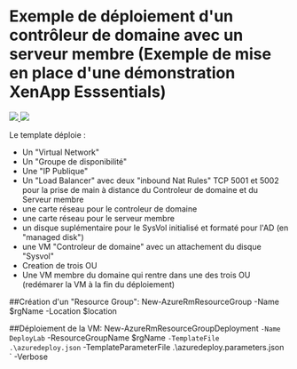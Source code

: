 # Exemple de déploiement d'un contrôleur de domaine avec un serveur membre (Exemple de mise en place d'une démonstration XenApp Esssentials)

<a href="https://portal.azure.com/#create/Microsoft.Template/uri/https%3A%2F%2Fraw.githubusercontent.com%2FPierre-Chesne%2Fazure%2Fmaster%2Fazure-quickstart-templates%2F102-vm-AD-plus-Srv-Membre%2Fazuredeploy.json" target="_blank">
    <img src="http://azuredeploy.net/deploybutton.png"/>
</a>
<a href="http://armviz.io/#/?load=https%3A%2F%2Fraw.githubusercontent.com%2FPierre-Chesne%2Fazure%2Fmaster%2Fazure-quickstart-templates%2F102-vm-AD-plus-Srv-Membre%2Fazuredeploy.json" target="_blank">
    <img src="http://armviz.io/visualizebutton.png"/>
</a>



Le template déploie :
- Un "Virtual Network"
- Un "Groupe de disponibilité"
- Une "IP Publique"
- Un "Load Balancer" avec deux "inbound Nat Rules" TCP 5001 et 5002 pour la prise de main à distance du Controleur de domaine et du Serveur membre
- une carte réseau pour le controleur de domaine
- une carte réseau pour le serveur membre
- un disque suplémentaire pour le SysVol initialisé et formaté pour l'AD (en "managed disk")
- une VM "Controleur de domaine" avec un attachement du disque "Sysvol"
- Creation de trois OU
- Une VM membre du domaine qui rentre dans une des trois OU (redémarer la VM à la fin du déploiement)


##Création d'un "Resource Group":
New-AzureRmResourceGroup -Name $rgName -Location $location 


##Déploiement de la VM:
New-AzureRmResourceGroupDeployment `
-Name DeployLab `
-ResourceGroupName $rgName `
-TemplateFile .\azuredeploy.json `
-TemplateParameterFile .\azuredeploy.parameters.json `
-Verbose

